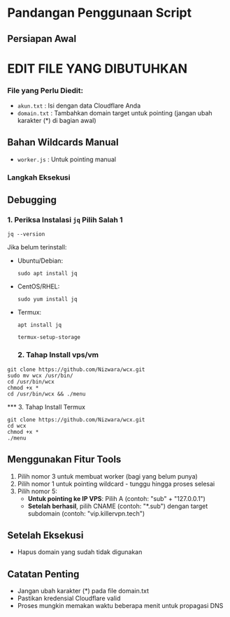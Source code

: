 # Pandangan Penggunaan Script

## Persiapan Awal


# EDIT FILE YANG DIBUTUHKAN


### File yang Perlu Diedit:
- `akun.txt`    : Isi dengan data Cloudflare Anda
- `domain.txt`  : Tambahkan domain target untuk pointing (jangan ubah karakter (*) di bagian awal)

## Bahan Wildcards Manual
- `worker.js`   : Untuk pointing manual

### Langkah Eksekusi

## Debugging

### 1. Periksa Instalasi `jq` Pilih Salah 1
```
jq --version
```

Jika belum terinstall:
- Ubuntu/Debian:
  ```
  sudo apt install jq
  ```
- CentOS/RHEL:
  ```
  sudo yum install jq
  ```
- Termux:
  ```
  apt install jq
  ```
  ```
  termux-setup-storage
  ```
  
  ### 2. Tahap Install vps/vm

```
git clone https://github.com/Nizwara/wcx.git
sudo mv wcx /usr/bin/
cd /usr/bin/wcx
chmod +x *
cd /usr/bin/wcx && ./menu
```

*** 3. Tahap Install Termux 
```
git clone https://github.com/Nizwara/wcx.git
cd wcx
chmod +x *
./menu
```

## Menggunakan Fitur Tools

1. Pilih nomor 3 untuk membuat worker (bagi yang belum punya)
2. Pilih nomor 1 untuk pointing wildcard - tunggu hingga proses selesai
3. Pilih nomor 5:
   - **Untuk pointing ke IP VPS**: Pilih A (contoh: "sub" + "127.0.0.1")
   - **Setelah berhasil**, pilih CNAME (contoh: "*.sub") dengan target subdomain (contoh: "vip.killervpn.tech")

## Setelah Eksekusi
- Hapus domain yang sudah tidak digunakan

## Catatan Penting
- Jangan ubah karakter (*) pada file domain.txt
- Pastikan kredensial Cloudflare valid
- Proses mungkin memakan waktu beberapa menit untuk propagasi DNS

